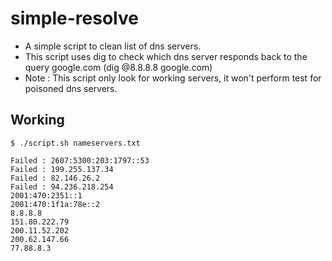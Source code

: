 # simple-resolve

- A simple script to clean list of dns servers.
- This script uses dig to check which dns server responds back to the query google.com (dig @8.8.8.8 google.com)
- Note : This script only look for working servers, it won't perform test for poisoned dns servers.

## Working

```
$ ./script.sh nameservers.txt

Failed : 2607:5300:203:1797::53
Failed : 199.255.137.34
Failed : 82.146.26.2
Failed : 94.236.218.254
2001:470:2351::1
2001:470:1f1a:78e::2
8.8.8.8
151.80.222.79
200.11.52.202
200.62.147.66
77.88.8.3
```
